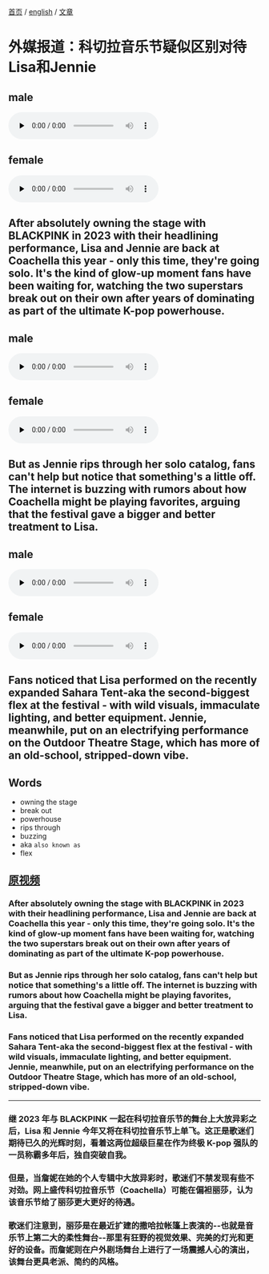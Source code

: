 [首页](https://printjs.github.io/blog) / [english](https://printjs.github.io/blog/docs/english) / [文章](https://printjs.github.io/blog/docs/english/course_speak)

# 外媒报道：科切拉音乐节疑似区别对待Lisa和Jennie

## male​
<audio id="audio" controls="" preload="none">
    <source id="mp3" src="./audio_male_1.wav">
</audio>

## female
<audio id="audio" controls="" preload="none">
    <source id="mp3" src="./audio_female_1.wav">
</audio>


## After absolutely **owning the stage** with BLACKPINK in 2023 with their headlining performance, Lisa and Jennie are back at Coachella this year - only this time, they're going solo. It's the kind of glow-up moment fans have been waiting for, watching the two superstars **break out** on their own after years of dominating as part of the ultimate K-pop **powerhouse**.
 
## male​
<audio id="audio" controls="" preload="none">
    <source id="mp3" src="./audio_male_2.wav">
</audio>

## female
<audio id="audio" controls="" preload="none">
    <source id="mp3" src="./audio_female_2.wav">
</audio>

## But as Jennie **rips through** her solo catalog, fans can't help but notice that something's a little off. The internet is **buzzing** with rumors about how Coachella might be playing favorites, arguing that the festival gave a bigger and better treatment to Lisa.
 
## male​
<audio id="audio" controls="" preload="none">
    <source id="mp3" src="./audio_male_3.wav">
</audio>

## female
<audio id="audio" controls="" preload="none">
    <source id="mp3" src="./audio_female_3.wav">
</audio>

## Fans noticed that Lisa performed on the recently expanded Sahara Tent-**aka** the second-biggest **flex** at the festival - with wild visuals, immaculate lighting, and better equipment. Jennie, meanwhile, put on an electrifying performance on the Outdoor Theatre Stage, which has more of an old-school, stripped-down vibe.


## Words
- owning the stage
- break out
- powerhouse
- rips through
- buzzing
- aka `also known as`
- flex

## [原视频](https://www.bilibili.com/video/BV18UoLYyEjf?t=4.1)

### After absolutely owning the stage with BLACKPINK in 2023 with their headlining performance, Lisa and Jennie are back at Coachella this year - only this time, they're going solo. It's the kind of glow-up moment fans have been waiting for, watching the two superstars break out on their own after years of dominating as part of the ultimate K-pop powerhouse.

### But as Jennie rips through her solo catalog, fans can't help but notice that something's a little off. The internet is buzzing with rumors about how Coachella might be playing favorites, arguing that the festival gave a bigger and better treatment to Lisa.
 
### Fans noticed that Lisa performed on the recently expanded Sahara Tent-aka the second-biggest flex at the festival - with wild visuals, immaculate lighting, and better equipment. Jennie, meanwhile, put on an electrifying performance on the Outdoor Theatre Stage, which has more of an old-school, stripped-down vibe.

----------

### 继 2023 年与 BLACKPINK 一起在科切拉音乐节的舞台上大放异彩之后，Lisa 和 Jennie 今年又将在科切拉音乐节上单飞。这正是歌迷们期待已久的光辉时刻，看着这两位超级巨星在作为终极 K-pop 强队的一员称霸多年后，独自突破自我。
 
### 但是，当詹妮在她的个人专辑中大放异彩时，歌迷们不禁发现有些不对劲。网上盛传科切拉音乐节（Coachella）可能在偏袒丽莎，认为该音乐节给了丽莎更大更好的待遇。
 
### 歌迷们注意到，丽莎是在最近扩建的撒哈拉帐篷上表演的--也就是音乐节上第二大的柔性舞台--那里有狂野的视觉效果、完美的灯光和更好的设备。而詹妮则在户外剧场舞台上进行了一场震撼人心的演出，该舞台更具老派、简约的风格。